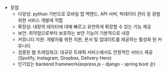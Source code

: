 - 장점
    - 다양성: python 기반으로 모바일 앱 백엔드, API 서버, 빅데이터 관리 등 광범위한 서비스 개발에 적합
    - 확장성: 대량의 데이터에 대해 빠르고 유연하게 확장할 수 있는 기능 제공
    - 보안: 취약점으로부터 보호하는 보안 기능이 기본적으로 내장
    - 커뮤니티 지원: 개발자를 위한 지원, 문서 및 업데이트를 제공하는 활성화 된 커뮤니티
    - 검증된 웹 프레임워크: 대규모 트래픽 서비스에서도 안정적인 서비스 제공(Spotify, Instagram, Dropbox, Delivery Hero)
    - 인기있는 backend framework(express.js - django - spring boot 순)